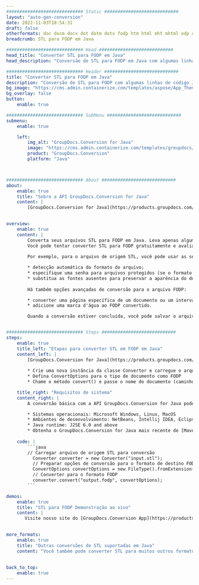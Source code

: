 ```yaml
---
############################# Static ############################
layout: "auto-gen-conversion"
date: 2022-11-03T18:54:31
draft: false
otherformats: doc docm docx dot dotm dotx fodp htm html mht mhtml odp odt otp pot potm potx pps ppsm ppsx ppt pptm pptx rtf
breadcrumb: STL para FODP em Java

############################# Head ############################
head_title: "Converter STL para FODP em Java"
head_description: "Conversão de STL para FODP em Java com algumas linhas de código. Converta mais de 160 formatos de arquivo usando a API de conversão de documentos do GroupDocs para Java"

############################# Header ############################
title: "Converter STL para FODP em Java"
description: "Conversão de STL para FODP com algumas linhas de código Java"
bg_image: "https://cms.admin.containerize.com/templates/aspose/App_Themes/V3/images/bg/header1.png"
bg_overlay: false
button:
    enable: true

############################# SubMenu ############################
submenu:
    enable: true

    left:
        img_alt: "GroupDocs.Conversion for Java"
        image: "https://cms.admin.containerize.com/templates/groupdocs/images/product-logos/90x90-noborder/groupdocs-conversion-java.png"
        product: "GroupDocs.Conversion"
        platform: "Java"



############################# About ############################
about:
    enable: true
    title: "Sobre a API GroupDocs.Conversion for Java"
    content: |
        [GroupDocs.Conversion for Java](https://products.groupdocs.com/conversion/java/) é uma API avançada de conversão de formato de arquivo para conversão entre formatos populares de imagem e documento, como Microsoft Office, OpenDocument, PDF, HTML, e-mail, CAD. e muito mais com apenas algumas linhas de código. A API nativa detecta automaticamente os formatos dos documentos originais e oferece muitas opções para personalizar os documentos convertidos. Juntamente com a função de extrair informações de um documento, ele também suporta o armazenamento em cache dos resultados da conversão para o disco local por padrão. No entanto, qualquer tipo de armazenamento em cache pode ser suportado pela implementação das interfaces apropriadas - Amazon S3, Dropbox, Google Drive, Windows Azure, Reddis ou quaisquer outras.
    

overview:
    enable: true
    content: |
        Converta seus arquivos STL para FODP em Java. Leva apenas algumas linhas de código Java em qualquer plataforma de sua escolha, como Windows, Linux, macOS.
        Você pode tentar converter STL para FODP gratuitamente e avaliar a qualidade dos resultados da conversão. Junto com scripts de conversão de arquivo simples, você pode tentar opções mais sofisticadas para carregar o arquivo de origem STL e armazenar a saída FODP. 
        
        Por exemplo, para o arquivo de origem STL, você pode usar as seguintes opções de carregamento:

        * detecção automática do formato do arquivo;
        * especifique uma senha para arquivos protegidos (se o formato de arquivo for compatível);
        * substitua as fontes ausentes para preservar a aparência do documento.
        
        Há também opções avançadas de conversão para o arquivo FODP:

        * converter uma página específica de um documento ou um intervalo de páginas;
        * adicione uma marca d'água ao FODP convertido.

        Quando a conversão estiver concluída, você pode salvar o arquivo FODP no caminho do arquivo local ou em qualquer armazenamento de terceiros, como FTP, Amazon S3, Google Drive, Dropbox etc. Observe - para converter STL para FODP, você não precisa instalar nenhum software adicional, como MS Office, Open Office, Adobe Acrobat Reader etc.


############################# Steps ############################
steps:
    enable: true
    title_left: "Etapas para converter STL em FODP em Java"
    content_left: |
        [GroupDocs.Conversion for Java](https://products.groupdocs.com/conversion/java/) permite que os desenvolvedores convertam facilmente o arquivo STL para FODP com algumas linhas de código.
        
        * Crie uma nova instância da classe Converter e carregue o arquivo STL com o caminho completo
        * Defina ConvertOptions para o tipo de documento como FODP
        * Chame o método convert() e passe o nome do documento (caminho completo) e formato (FODP) como parâmetro

    title_right: "Requisitos de sistema"
    content_right: |
        A conversão básica com a API GroupDocs.Conversion for Java pode ser feita com apenas algumas linhas de código. Nossas APIs são suportadas em todas as principais plataformas e sistemas operacionais. Antes de executar o código abaixo, certifique-se de ter os seguintes pré-requisitos instalados em seu sistema.

        * Sistemas operacionais: Microsoft Windows, Linux, MacOS
        * Ambientes de desenvolvimento: NetBeans, Intellij IDEA, Eclipse, etc.
        * Java runtime: J2SE 6.0 and above
        * Obtenha o GroupDocs.Conversion for Java mais recente de [Maven](https://repository.groupdocs.com/webapp/#/artifacts/browse/tree/General/repo/com/groupdocs/groupdocs-conversion)
         
    code: |
        ```java    
        // Carregar arquivo de origem STL para conversão
          Converter converter = new Converter("input.stl");
          // Preparar opções de conversão para o formato de destino FODP
          ConvertOptions convertOptions = new FileType().fromExtension("fodp").getConvertOptions();
          // Converter para o formato FODP
          converter.convert("output.fodp", convertOptions);
        ```

demos:
    enable: true
    title: "STL para FODP Demonstração ao vivo"
    content: |
       Visite nosso site do [GroupDocs.Conversion App](https://products.groupdocs.app/conversion/family) e experimente a conversão de STL para FODP agora. A demonstração gratuita tem os seguintes benefícios
          

more_formats:
    enable: true
    title: "Outras conversões de STL suportadas em Java"
    content: "Você também pode converter STL para muitos outros formatos de arquivo. Por favor, veja a lista abaixo."
       
       
back_to_top:
    enable: true
---
```

